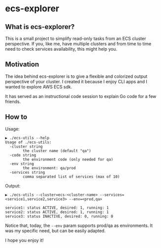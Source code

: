 # ecs-explorer

## What is ecs-explorer?
This is a small project to simplify read-only tasks from an ECS cluster perspective.
If you, like me, have multiple clusters and from time to time need to check services availability, this might help you.


## Motivation
The idea behind ecs-explorer is to give a flexible and colorized output perspective of your cluster. 
I created it because I enjoy CLI apps and I wanted to explore AWS ECS sdk.

It has served as an instructional code session to explain Go code for a few friends.

## How to

Usage:

```
▶ ./ecs-utils --help
Usage of ./ecs-utils:
  -cluster string
    	the cluster name (default "qa")
  -code string
    	the environment code (only needed for qa)
  -env string
    	the environment: qa/prod
  -services string
    	comma separated list of services (max of 10)
```

Output:

```
▶ ./ecs-utils --cluster=ecs-<cluster-name> --services=<service1,service2,service3> --env=<prod,qa>

service1: status ACTIVE, desired: 1, running: 1
service2: status ACTIVE, desired: 1, running: 1
service3: status INACTIVE, desired: 0, running: 0
```

Notice that, today, the `--env` param supports prod/qa as environments. It was my specific need, but can be easily adapted.

I hope you enjoy it!
